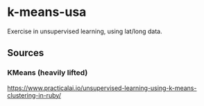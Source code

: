 # k-means-usa
Exercise in unsupervised learning, using lat/long data.

## Sources

### KMeans (heavily lifted)

https://www.practicalai.io/unsupervised-learning-using-k-means-clustering-in-ruby/

